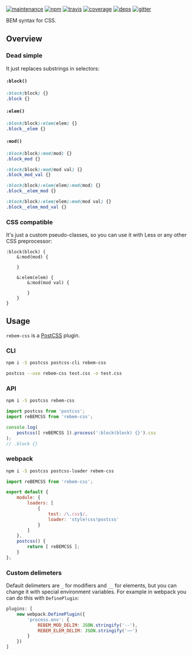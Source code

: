 [![maintenance](https://img.shields.io/badge/maintained-no-red.svg?style=flat-square)](http://unmaintained.tech)
[![npm](https://img.shields.io/npm/v/rebem-css.svg?style=flat-square)](https://www.npmjs.com/package/rebem-css)
[![travis](http://img.shields.io/travis/rebem/css.svg?style=flat-square)](https://travis-ci.org/rebem/css)
[![coverage](https://img.shields.io/codecov/c/github/rebem/css.svg?style=flat-square)](https://codecov.io/github/rebem/css)
[![deps](https://img.shields.io/gemnasium/rebem/css.svg?style=flat-square)](https://gemnasium.com/rebem/css)
[![gitter](https://img.shields.io/badge/gitter-join_chat_%E2%86%92-46bc99.svg?style=flat-square)](https://gitter.im/rebem/rebem)

BEM syntax for CSS.

## Overview

### Dead simple

It just replaces substrings in selectors:

#### `:block()`

```css
:block(block) {}
.block {}
```

#### `:elem()`

```css
:block(block):elem(elem) {}
.block__elem {}
```

#### `:mod()`

```css
:block(block):mod(mod) {}
.block_mod {}

:block(block):mod(mod val) {}
.block_mod_val {}
```

```css
:block(block):elem(elem):mod(mod) {}
.block__elem_mod {}

:block(block):elem(elem):mod(mod val) {}
.block__elem_mod_val {}
```

### CSS compatible

It's just a custom pseudo-classes, so you can use it with Less or any other CSS preprocessor:

```less
:block(block) {
    &:mod(mod) {

    }

    &:elem(elem) {
        &:mod(mod val) {

        }
    }
}
```

## Usage

`rebem-css` is a [PostCSS](https://github.com/postcss/postcss) plugin.

### CLI

```sh
npm i -S postcss postcss-cli rebem-css
```

```sh
postcss --use rebem-css test.css -o test.css
```

### API

```sh
npm i -S postcss rebem-css
```

```js
import postcss from 'postcss';
import reBEMCSS from 'rebem-css';

console.log(
    postcss([ reBEMCSS ]).process(':block(block) {}').css
);
// .block {}
```

### webpack

```sh
npm i -S postcss postcss-loader rebem-css
```

```js
import reBEMCSS from 'rebem-css';

export default {
    module: {
        loaders: [
            {
                test: /\.css$/,
                loader: 'style!css!postcss'
            }
        ]
    },
    postcss() {
        return [ reBEMCSS ];
    }
};
```

### Custom delimeters

Default delimeters are `_` for modifiers and `__` for elements, but you can change it with special environment variables. For example in webpack you can do this with `DefinePlugin`:


```js
plugins: [
    new webpack.DefinePlugin({
        'process.env': {
            REBEM_MOD_DELIM: JSON.stringify('--'),
            REBEM_ELEM_DELIM: JSON.stringify('~~')
        }
    })
]
```
